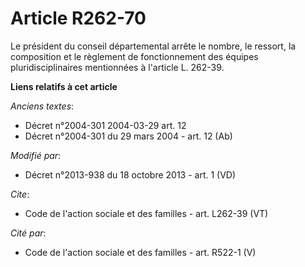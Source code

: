 # Article R262-70

Le président du conseil départemental arrête le nombre, le ressort, la composition et le règlement de fonctionnement des
équipes pluridisciplinaires mentionnées à l'article L. 262-39.

**Liens relatifs à cet article**

_Anciens textes_:

  - Décret n°2004-301 2004-03-29 art. 12
  - Décret n°2004-301 du 29 mars 2004 - art. 12 (Ab)

_Modifié par_:

  - Décret n°2013-938 du 18 octobre 2013 - art. 1 (VD)

_Cite_:

  - Code de l'action sociale et des familles - art. L262-39 (VT)

_Cité par_:

  - Code de l'action sociale et des familles - art. R522-1 (V)
